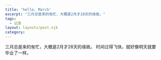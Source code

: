 ```yaml
---
title: 'hello, March'
excerpt: "三月总是来的匆忙，大概是2月才28天的缘故。"
tags:
  - 记录
layout: layouts/post.njk
category: 
---
```


三月总是来的匆忙，大概是2月才28天的缘故。
时间过得飞快，就好像明天就要毕业了一样。
